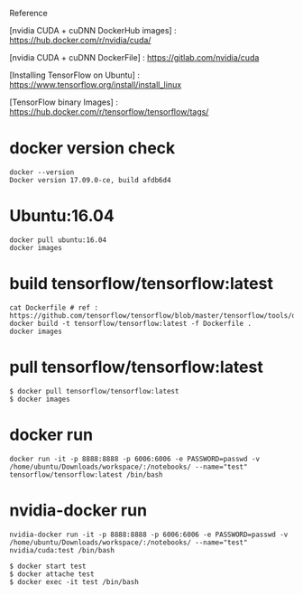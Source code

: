 Reference 

[nvidia CUDA + cuDNN DockerHub images] : https://hub.docker.com/r/nvidia/cuda/

[nvidia CUDA + cuDNN DockerFile] : https://gitlab.com/nvidia/cuda

[Installing TensorFlow on Ubuntu] : https://www.tensorflow.org/install/install_linux

[TensorFlow binary Images] : https://hub.docker.com/r/tensorflow/tensorflow/tags/

# docker version check
```{bash}
docker --version
Docker version 17.09.0-ce, build afdb6d4
```

# Ubuntu:16.04
```{bash}
docker pull ubuntu:16.04
docker images
```

# build tensorflow/tensorflow:latest
```{bash}
cat Dockerfile # ref : https://github.com/tensorflow/tensorflow/blob/master/tensorflow/tools/docker/Dockerfile
docker build -t tensorflow/tensorflow:latest -f Dockerfile .
docker images
```

# pull tensorflow/tensorflow:latest
```{bash}
$ docker pull tensorflow/tensorflow:latest
$ docker images
```

# docker run
```{bash}
docker run -it -p 8888:8888 -p 6006:6006 -e PASSWORD=passwd -v /home/ubuntu/Downloads/workspace/:/notebooks/ --name="test" tensorflow/tensorflow:latest /bin/bash
```

# nvidia-docker run
```{bash}
nvidia-docker run -it -p 8888:8888 -p 6006:6006 -e PASSWORD=passwd -v /home/ubuntu/Downloads/workspace/:/notebooks/ --name="test" nvidia/cuda:test /bin/bash
```

```{bash}
$ docker start test
$ docker attache test
$ docker exec -it test /bin/bash
```

